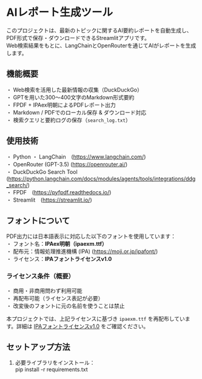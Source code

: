 # AIレポート生成ツール
このプロジェクトは、最新のトピックに関するAI要約レポートを自動生成し、PDF形式で保存・ダウンロードできるStreamlitアプリです。  
Web検索結果をもとに、LangChainとOpenRouterを通じてAIがレポートを生成します。

## 機能概要
・ Web検索を活用した最新情報の収集（DuckDuckGo）  
・ GPTを用いた300〜400文字のMarkdown形式要約  
・ FPDF + IPAex明朝によるPDFレポート出力  
・ Markdown / PDFでのローカル保存 & ダウンロード対応  
・ 検索クエリと要約ログの保存（`search_log.txt`）  

## 使用技術
・ Python
・ LangChain　(https://www.langchain.com/)  
・ OpenRouter (GPT-3.5) (https://openrouter.ai/)  
・ DuckDuckGo Search Tool　(https://python.langchain.com/docs/modules/agents/tools/integrations/ddg_search/)  
・ FPDF　(https://pyfpdf.readthedocs.io/)  
・ Streamlit　(https://streamlit.io/)  

## フォントについて
PDF出力には日本語表示に対応した以下のフォントを使用しています：  
・ フォント名：**IPAex明朝（ipaexm.ttf）**  
・ 配布元：情報処理推進機構 (IPA) (https://moji.or.jp/ipafont/)  
・ ライセンス：**IPAフォントライセンスv1.0**  

### ライセンス条件（概要）
・ 商用・非商用問わず利用可能    
・ 再配布可能（ライセンス表記が必要）    
・ 改変後のフォントに元の名前を使うことは禁止  

本プロジェクトでは、上記ライセンスに基づき `ipaexm.ttf` を再配布しています。詳細は [IPAフォントライセンスv1.0](https://moji.or.jp/ipafont/license/) をご確認ください。  

## セットアップ方法
1. 必要ライブラリをインストール：  
pip install -r requirements.txt  


